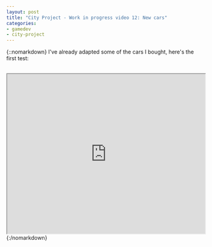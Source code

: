 ```yaml
---
layout: post
title: "City Project - Work in progress video 12: New cars"
categories:
- gamedev
- city-project
---
```


{::nomarkdown}
I've already adapted some of the cars I bought, here's the first test:<br /><br /><div style="text-align: center;"><iframe height="420" src="http://www.youtube.com/embed/X8au_Ix9n7Y" width="520"></iframe></div>
{:/nomarkdown}